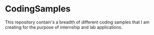 # CodingSamples
This repository contain's a breadth of different coding samples that I am creating for the purpose of internship and lab applications. 
